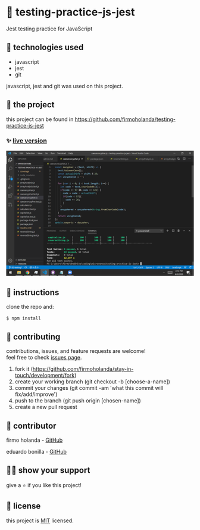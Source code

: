 # 📃 testing-practice-js-jest

Jest testing practice for JavaScript



## 📡 technologies used

- javascript
- jest
- git

javascript, jest and git was used on this project.



## 🚀 the project

this project can be found in https://github.com/firmoholanda/testing-practice-js-jest


### ✨ [live version](https://testing-practice-js-jest)

<a href="https://testing-practice-js-jest/" target="_blank">
    <img alt="app image" src="https://github.com/firmoholanda/testing-practice-js-jest/blob/release/img/screenshot.png"/>
</a>



## 🔨 instructions

clone the repo and:

```
$ npm install
```



## 🤝 contributing

contributions, issues, and feature requests are welcome!<br/>feel free to check [issues page](hhttps://github.com/firmoholanda/stay-in-touch/development/issues).

1. fork it (https://github.com/firmoholanda/stay-in-touch/development/fork)
2. create your working branch (git checkout -b [choose-a-name])
3. commit your changes (git commit -am 'what this commit will fix/add/improve')
4. push to the branch (git push origin [chosen-name])
5. create a new pull request



## 🤖 contributor


firmo holanda - [GitHub](https://github.com/firmoholanda)

eduardo bonilla - [GitHub](https://github.com/Usagib)


## 🙋‍♂ show your support

give a ⭐️ if you like this project!



## 📝 license

this project is [MIT](https://github.com/firmoholanda/stay-in-touch/development/license.txt) licensed.
